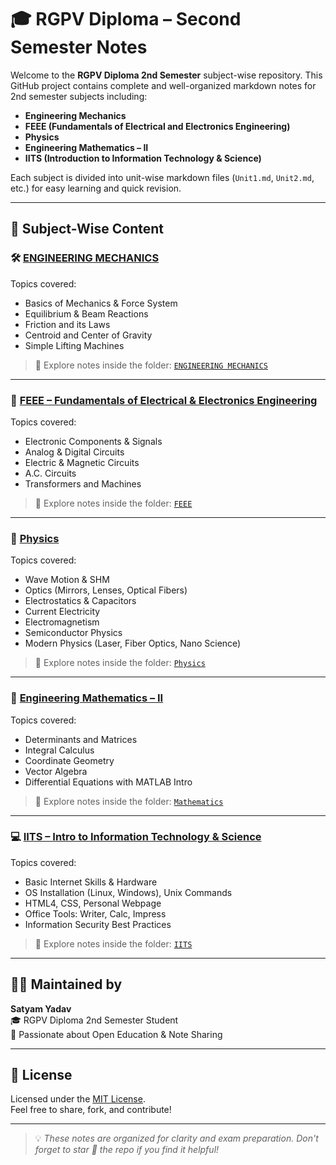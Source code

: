 # 🎓 RGPV Diploma – Second Semester Notes

Welcome to the **RGPV Diploma 2nd Semester** subject-wise repository. This GitHub project contains complete and well-organized markdown notes for 2nd semester subjects including:

- **Engineering Mechanics**
- **FEEE (Fundamentals of Electrical and Electronics Engineering)**
- **Physics**
- **Engineering Mathematics – II**
- **IITS (Introduction to Information Technology & Science)**

Each subject is divided into unit-wise markdown files (`Unit1.md`, `Unit2.md`, etc.) for easy learning and quick revision.

---

## 📂 Subject-Wise Content

### 🛠️ [ENGINEERING MECHANICS](./ENGINEERING%20MECHANICS/)
Topics covered:
- Basics of Mechanics & Force System  
- Equilibrium & Beam Reactions  
- Friction and its Laws  
- Centroid and Center of Gravity  
- Simple Lifting Machines

> 📁 Explore notes inside the folder: [`ENGINEERING MECHANICS`](./ENGINEERING%20MECHANICS/)

---

### 🔌 [FEEE – Fundamentals of Electrical & Electronics Engineering](./FEEE/)
Topics covered:
- Electronic Components & Signals  
- Analog & Digital Circuits  
- Electric & Magnetic Circuits  
- A.C. Circuits  
- Transformers and Machines

> 📁 Explore notes inside the folder: [`FEEE`](./FEEE/)

---

### 🔬 [Physics](./Physics/)
Topics covered:
- Wave Motion & SHM  
- Optics (Mirrors, Lenses, Optical Fibers)  
- Electrostatics & Capacitors  
- Current Electricity  
- Electromagnetism  
- Semiconductor Physics  
- Modern Physics (Laser, Fiber Optics, Nano Science)

> 📁 Explore notes inside the folder: [`Physics`](./Physics/)

---

### 📐 [Engineering Mathematics – II](./Mathematics/)
Topics covered:
- Determinants and Matrices  
- Integral Calculus  
- Coordinate Geometry  
- Vector Algebra  
- Differential Equations with MATLAB Intro

> 📁 Explore notes inside the folder: [`Mathematics`](./Mathematics/)

---

### 💻 [IITS – Intro to Information Technology & Science](./IITS/)
Topics covered:
- Basic Internet Skills & Hardware  
- OS Installation (Linux, Windows), Unix Commands  
- HTML4, CSS, Personal Webpage  
- Office Tools: Writer, Calc, Impress  
- Information Security Best Practices

> 📁 Explore notes inside the folder: [`IITS`](./IITS/)

---

## 🙋‍♂️ Maintained by

**Satyam Yadav**  
🎓 RGPV Diploma 2nd Semester Student  
📘 Passionate about Open Education & Note Sharing

---

## 📜 License

Licensed under the [MIT License](./LICENSE).  
Feel free to share, fork, and contribute!

---

> 💡 *These notes are organized for clarity and exam preparation. Don't forget to star 🌟 the repo if you find it helpful!*
